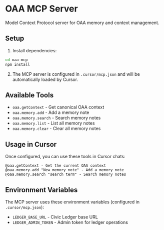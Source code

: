 # OAA MCP Server

Model Context Protocol server for OAA memory and context management.

## Setup

1. Install dependencies:
```bash
cd oaa-mcp
npm install
```

2. The MCP server is configured in `.cursor/mcp.json` and will be automatically loaded by Cursor.

## Available Tools

- `oaa.getContext` - Get canonical OAA context
- `oaa.memory.add` - Add a memory note
- `oaa.memory.search` - Search memory notes
- `oaa.memory.list` - List all memory notes
- `oaa.memory.clear` - Clear all memory notes

## Usage in Cursor

Once configured, you can use these tools in Cursor chats:

```
@oaa.getContext - Get the current OAA context
@oaa.memory.add "New memory note" - Add a memory note
@oaa.memory.search "search term" - Search memory notes
```

## Environment Variables

The MCP server uses these environment variables (configured in `.cursor/mcp.json`):
- `LEDGER_BASE_URL` - Civic Ledger base URL
- `LEDGER_ADMIN_TOKEN` - Admin token for ledger operations
